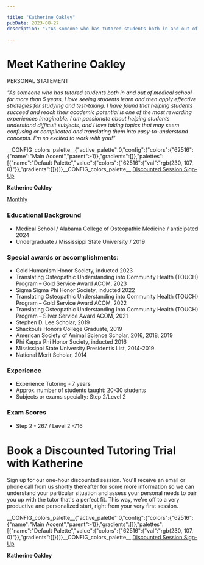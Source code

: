 ```yaml
---

title: "Katherine Oakley"
pubDate: 2023-08-27
description: "\"As someone who has tutored students both in and out of medical school for more than 5 years, I love seeing students learn and then apply effective strateg"

---
```



# Meet Katherine Oakley

PERSONAL STATEMENT

_"As someone who has tutored students both in and out of medical school for more than 5 years, I love seeing students learn and then apply effective strategies for studying and test-taking. I have found that helping students succeed and reach their academic potential is one of the most rewarding experiences imaginable. I am passionate about helping students understand difficult subjects, and I love taking topics that may seem confusing or complicated and translating them into easy-to-understand concepts. I'm so excited to work with you!"_

\_\_CONFIG\_colors\_palette\_\_{"active\_palette":0,"config":{"colors":{"62516":{"name":"Main Accent","parent":-1}},"gradients":\[\]},"palettes":\[{"name":"Default Palette","value":{"colors":{"62516":{"val":"rgb(230, 107, 0)"}},"gradients":\[\]}}\]}\_\_CONFIG\_colors\_palette\_\_ [Discounted Session Sign-Up](/purchase-discounted-session/)

**Katherine Oakley**

[Monthly](#)

### Educational Background

- Medical School / Alabama College of Osteopathic Medicine / anticipated 2024
- Undergraduate / Mississippi State University / 2019

### Special awards or accomplishments:

- Gold Humanism Honor Society, inducted 2023
- Translating Osteopathic Understanding into Community Health (TOUCH) Program – Gold Service Award ACOM, 2023
- Sigma Sigma Phi Honor Society, inducted 2022
- Translating Osteopathic Understanding into Community Health (TOUCH) Program – Gold Service Award ACOM, 2022
- Translating Osteopathic Understanding into Community Health (TOUCH) Program – Silver Service Award ACOM, 2021
- Stephen D. Lee Scholar, 2019
- Shackouls Honors College Graduate, 2019
- American Society of Animal Science Scholar, 2016, 2018, 2019
- Phi Kappa Phi Honor Society, inducted 2016
- Mississippi State University President’s List, 2014-2019
- National Merit Scholar, 2014

### Experience

- Experience Tutoring - 7 years
- Approx. number of students taught: 20-30 students
- Subjects or exams specialty: Step 2/Level 2

### Exam Scores

- Step 2 - 267 / Level 2 -716

# Book a Discounted Tutoring Trial with Katherine

Sign up for our one-hour discounted session. You'll receive an email or phone call from us shortly thereafter for some more information so we can understand your particular situation and assess your personal needs to pair you up with the tutor that's a perfect fit. This way, we're off to a very productive and personalized start, right from your very first session.

\_\_CONFIG\_colors\_palette\_\_{"active\_palette":0,"config":{"colors":{"62516":{"name":"Main Accent","parent":-1}},"gradients":\[\]},"palettes":\[{"name":"Default Palette","value":{"colors":{"62516":{"val":"rgb(230, 107, 0)"}},"gradients":\[\]}}\]}\_\_CONFIG\_colors\_palette\_\_ [Discounted Session Sign-Up](/purchase-discounted-session/)

**Katherine Oakley**
